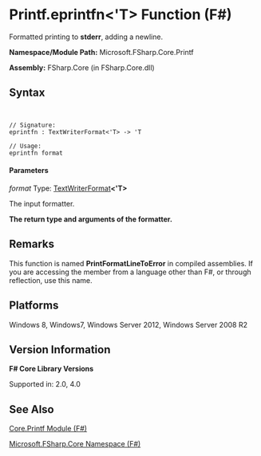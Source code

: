 # Printf.eprintfn<'T> Function (F#)

Formatted printing to **stderr**, adding a newline.

**Namespace/Module Path:** Microsoft.FSharp.Core.Printf

**Assembly:** FSharp.Core (in FSharp.Core.dll)


## Syntax


```


// Signature:
eprintfn : TextWriterFormat<'T> -> 'T

// Usage:
eprintfn format

```



#### Parameters
*format*
Type: [TextWriterFormat](http://msdn.microsoft.com/en-us/library/2080c4a5-7bdd-4a01-8e01-10b498af92de)**&lt;'T&gt;**


The input formatter.



**The return type and arguments of the formatter.**
## Remarks
This function is named **PrintFormatLineToError** in compiled assemblies. If you are accessing the member from a language other than F#, or through reflection, use this name.


## Platforms
Windows 8, Windows7, Windows Server 2012, Windows Server 2008 R2


## Version Information
**F# Core Library Versions**

Supported in: 2.0, 4.0




## See Also
[Core.Printf Module &#40;F&#35;&#41;](Core.Printf-Module-%5BFSharp%5D.md)

[Microsoft.FSharp.Core Namespace &#40;F&#35;&#41;](Microsoft.FSharp.Core-Namespace-%5BFSharp%5D.md)

